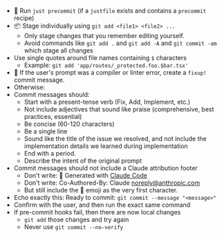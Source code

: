 - 🔧 Run `just precommit` (if a `justfile` exists and contains a `precommit` recipe)
- 📦 Stage individually using `git add <file1> <file2> ...`
  - Only stage changes that you remember editing yourself.
  - Avoid commands like `git add .` and `git add -A` and `git commit -am` which stage all changes
- Use single quotes around file names containing `$` characters
  - Example: `git add 'app/routes/_protected.foo.$bar.tsx'`
- 🐛 If the user's prompt was a compiler or linter error, create a `fixup!` commit message.
- Otherwise:
- Commit messages should:
  - Start with a present-tense verb (Fix, Add, Implement, etc.)
  - Not include adjectives that sound like praise (comprehensive, best practices, essential)
  - Be concise (60-120 characters)
  - Be a single line
  - Sound like the title of the issue we resolved, and not include the implementation details we learned during implementation
  - End with a period.
  - Describe the intent of the original prompt
- Commit messages should not include a Claude attribution footer
  - Don't write: 🤖 Generated with [Claude Code](https://claude.ai/code)
  - Don't write: Co-Authored-By: Claude <noreply@anthropic.com>
  - But still include the 🤖 emoji as the very first character.
- Echo exactly this: Ready to commit: `git commit --message "<message>"`
- Confirm with the user, and then run the exact same command
- If pre-commit hooks fail, then there are now local changes
  - `git add` those changes and try again
  - Never use `git commit --no-verify`
